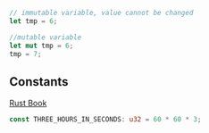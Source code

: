 
```rust
// immutable variable, value cannot be changed
let tmp = 6;

//mutable variable
let mut tmp = 6;
tmp = 7;
```

## Constants
[Rust Book](https://doc.rust-lang.org/book/ch03-01-variables-and-mutability.html#constants)

```rust
const THREE_HOURS_IN_SECONDS: u32 = 60 * 60 * 3;
```

